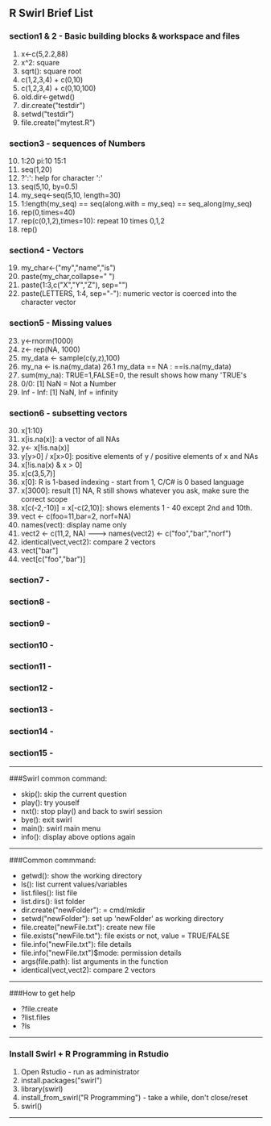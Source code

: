 ## R Swirl Brief List

### section1 & 2 - Basic building blocks & workspace and files
1. x<-c(5,2.2,88)
2. x^2: square
3. sqrt(): square root
4. c(1,2,3,4) + c(0,10)
5. c(1,2,3,4) + c(0,10,100)
6. old.dir<-getwd()
7. dir.create("testdir")
8. setwd("testdir")
9. file.create("mytest.R")

### section3 - sequences of Numbers

10. 1:20 pi:10 15:1
11. seq(1,20)
12. ?':': help for character ':'
13. seq(5,10, by=0.5)
14. my_seq<-seq(5,10, length=30)
15. 1:length(my_seq) == seq(along.with = my_seq) == seq_along(my_seq)
16. rep(0,times=40)
17. rep(c(0,1,2),times=10): repeat 10 times 0,1,2
18. rep()

### section4 - Vectors

19. my_char<-("my","name","is")
20. paste(my_char,collapse=" ")
21. paste(1:3,c("X","Y","Z"), sep="")
22. paste(LETTERS, 1:4, sep="-"): numeric vector is coerced into the character vector

### section5 -  Missing values

23. y<-rnorm(1000)
24. z<- rep(NA, 1000)
25. my_data <- sample(c(y,z),100)
26. my_na <- is.na(my_data)
26.1 my_data == NA : ==is.na(my_data)
27. sum(my_na): TRUE=1,FALSE=0, the result shows how many 'TRUE's
28. 0/0: [1] NaN = Not a Number
29. Inf - Inf: [1] NaN, Inf = infinity

### section6 - subsetting vectors

30. x[1:10}
31. x[is.na(x)]: a vector of all NAs
32. y<- x[!is.na(x)]
33. y[y>0] / x[x>0]: positive elements of y / positive elements of x and NAs
34. x[!is.na(x) & x > 0]
35. x[c(3,5,7)]
36. x[0]: R is 1-based indexing - start from 1, C/C# is 0 based language
37. x[3000]: result [1] NA, R still shows whatever you ask, make sure the correct scope
38. x[c(-2,-10)] = x[-c(2,10)]: shows elements 1 - 40 except 2nd and 10th.
39. vect <- c(foo=11,bar=2, norf=NA)
40. names(vect): display name only
41. vect2 <- c(11,2, NA) --->  names(vect2) <- c("foo","bar","norf")
42. identical(vect,vect2): compare 2 vectors
43. vect["bar"]
44. vect[c("foo","bar")]

### section7 - 
### section8 -
### section9 - 
### section10 -
### section11 - 
### section12 - 
### section13 - 
### section14 - 
### section15 - 

---------------------------------
###Swirl common command:

* skip(): skip the current question
* play(): try youself
* nxt(): stop play() and back to swirl session
* bye(): exit swirl
* main(): swirl main menu
* info(): display above options again

---------------------------------

###Common commmand:

* getwd():	 show the working directory
* ls():		 list current values/variables
* list.files():	 list file
* list.dirs():	 list folder
* dir.create("newFolder"): = cmd/mkdir
* setwd("newFolder"): set up 'newFolder' as working directory
* file.create("newFile.txt"): create new file
* file.exists("newFile.txt"): file exists or not, value = TRUE/FALSE
* file.info("newFile.txt"): file details
* file.info("newFile.txt")$mode: permission details
* args(file.path): list arguments in the function
* identical(vect,vect2): compare 2 vectors

---------------------------------
###How to get help

* ?file.create
* ?list.files
* ?ls

---------------------------------

### Install Swirl + R Programming in Rstudio

1. Open Rstudio - run as administrator
2. install.packages("swirl")
3. library(swirl)
4. install_from_swirl("R Programming") - take a while, don't close/reset
5. swirl()

---------------------------------




